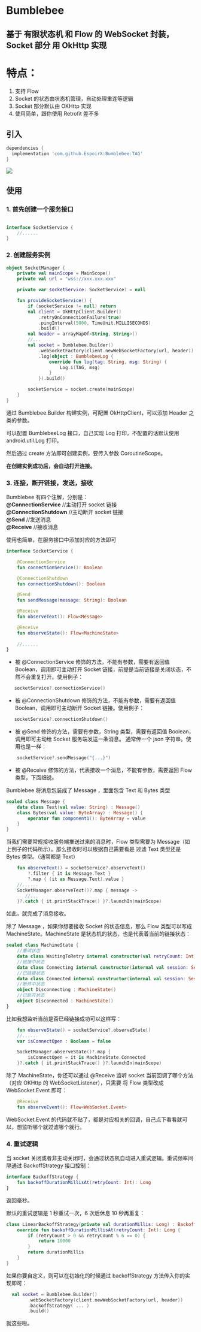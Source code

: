 # Bumblebee
## 基于 有限状态机 和 Flow 的 WebSocket 封装，Socket 部分 用 OkHttp 实现

# 特点：
1. 支持 Flow
2. Socket 的状态由状态机管理，自动处理重连等逻辑
3. Socket 部分默认由 OKHttp 实现
4. 使用简单，跟你使用 Retrofit 差不多

## 引入
```groovy
dependencies {
  implementation 'com.github.EspoirX:Bumblebee:TAG'
}
```
[![](https://jitpack.io/v/EspoirX/Bumblebee.svg)](https://jitpack.io/#EspoirX/Bumblebee)

## 使用
### 1. 首先创建一个服务接口
```kotlin

interface SocketService {
    //......
}
```

### 2. 创建服务实例
```kotlin
object SocketManager {
    private val mainScope = MainScope()
    private val url = "wss://xxx.xxx.xxx"

    private var socketService: SocketService? = null

    fun provideSocketService() {
        if (socketService != null) return
        val client = OkHttpClient.Builder()
            .retryOnConnectionFailure(true)
            .pingInterval(5000, TimeUnit.MILLISECONDS)
            .build()
        val header = arrayMapOf<String, String>()
        //...
        val socket = Bumblebee.Builder()
            .webSocketFactory(client.newWebSocketFactory(url, header))
            .log(object : BumblebeeLog {
                override fun log(tag: String, msg: String) {
                    Log.i(TAG, msg)
                }
            }).build()

        socketService = socket.create(mainScope)
    }
}
```
通过 Bumblebee.Builder 构建实例，可配置 OkHttpClient，可以添加 Header 之类的参数。  

可以配置 BumblebeeLog 接口，自己实现 Log 打印，不配置的话默认使用 android.util.Log 打印。

然后通过 create 方法即可创建实例，要传入参数 CoroutineScope。

**在创建实例成功后，会自动打开连接。**

### 3. 连接，断开链接，发送，接收
Bumblebee 有四个注解，分别是：  
**@ConnectionService**   //主动打开 socket 链接  
**@ConnectionShutdown**  //主动断开 socket 链接  
**@Send**                //发送消息  
**@Receive**             //接收消息

使用也简单，在服务接口中添加对应的方法即可
```kotlin
interface SocketService {

    @ConnectionService
    fun connectionService(): Boolean

    @ConnectionShutdown
    fun connectionShutdown(): Boolean

    @Send
    fun sendMessage(message: String): Boolean

    @Receive
    fun observeText(): Flow<Message>

    @Receive
    fun observeState(): Flow<MachineState>
    
    //......
}
```
- 被 @ConnectionService 修饰的方法，不能有参数，需要有返回值 Boolean，调用即可主动打开 Socket 链接，前提是当前链接是关闭状态，不然不会重复打开。使用例子：
```kotlin
   socketService?.connectionService()
```

- 被 @ConnectionShutdown 修饰的方法，不能有参数，需要有返回值 Boolean，调用即可主动断开 Socket 链接。使用例子：
```kotlin
   socketService?.connectionShutdown()
```

- 被 @Send 修饰的方法，需要有参数，String 类型，需要有返回值 Boolean，调用即可主动给 Socket 服务端发送一条消息。
通常传一个 json 字符串。使用也是一样：
```kotlin
    socketService?.sendMessage("{...}")
```

- 被 @Receive 修饰的方法，代表接收一个消息，不能有参数，需要返回 Flow 类型，下面细说。

Bumblebee 将消息包装成了 Message ，里面包含 Text 和 Bytes 类型

```kotlin
sealed class Message {
    data class Text(val value: String) : Message()
    class Bytes(val value: ByteArray) : Message() {
        operator fun component1(): ByteArray = value
    }
}
```

当我们需要常规接收服务端推送过来的消息时，Flow 类型需要为 Message（如上例子的代码所示）。那么接收时可以根据自己需要看是
过滤 Text 类型还是 Bytes 类型。（通常都是 Text）
```kotlin
    fun observeText() = socketService?.observeText()
        ?.filter { it is Message.Text }
        ?.map { (it as Message.Text).value }
    //......
    SocketManager.observeText()?.map { message ->
       //... 
    }?.catch { it.printStackTrace() }?.launchIn(mainScope)
```
如此，就完成了消息接收。

除了 Message ，如果你想要接收 Socket 的状态信息，那么 Flow 类型可以写成 MachineState。MachineState 
是状态机的状态，也是代表着当前的链接状态：
```kotlin
sealed class MachineState {
    //重试状态
    data class WaitingToRetry internal constructor(val retryCount: Int, val retryInMillis: Long, ) : MachineState()
    //链接中状态
    data class Connecting internal constructor(internal val session: Session, val retryCount: Int, ) : MachineState()
    //已链接状态
    data class Connected internal constructor(internal val session: Session) : MachineState()
    //断开中状态
    object Disconnecting : MachineState()
    //已断开状态
    object Disconnected : MachineState()
}
```
比如我想监听当前是否已经链接成功可以这样写：
```kotlin
    fun observeState() = socketService?.observeState()
    //......
    var isConnectOpen : Boolean = false

    SocketManager.observeState()?.map {
        isConnectOpen = it is MachineState.Connected
    }?.catch { it.printStackTrace() }?.launchIn(mainScope)
```

除了 MachineState，你还可以通过 @Receive 监听 socket 当前回调了哪个方法（对应 OKHttp 的 WebSocketListener），只需要
将 Flow 类型改成 WebSocket.Event 即可：
```kotlin
    @Receive
    fun observeEvent(): Flow<WebSocket.Event>
```
WebSocket.Event 的代码就不贴了，都是对应相关的回调，自己点下看看就可以，想监听哪个就过滤哪个就行。

### 4. 重试逻辑
当 socket 关闭或者非主动关闭时，会通过状态机自动进入重试逻辑。重试频率间隔通过 BackoffStrategy 接口控制：
```kotlin
interface BackoffStrategy {
    fun backoffDurationMillisAt(retryCount: Int): Long
}
```
返回毫秒。  

默认的重试逻辑是 1 秒重试一次，6 次后休息 10 秒再重复：
```kotlin
class LinearBackoffStrategy(private val durationMillis: Long) : BackoffStrategy {
    override fun backoffDurationMillisAt(retryCount: Int): Long {
        if (retryCount > 0 && retryCount % 6 == 0) {
            return 10000
        }
        return durationMillis
    }
}
```

如果你要自定义，则可以在初始化的时候通过 backoffStrategy 方法传入你的实现即可：
```kotlin
  val socket = Bumblebee.Builder()
        .webSocketFactory(client.newWebSocketFactory(url, header))
        .backoffStrategy( ... )
        .build()
```

就这些啦。

